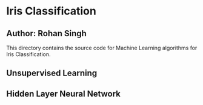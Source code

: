 # Iris Classification
## Author: Rohan Singh

This directory contains the source code for Machine Learning algorithms for Iris Classification.

## Unsupervised Learning

## Hidden Layer Neural Network
